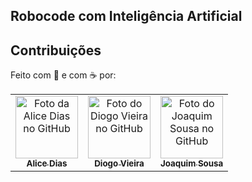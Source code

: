 ## Robocode com Inteligência Artificial


## Contribuições
Feito com 💜 e com ☕ por:

<table>
  <tr>
    <td align="center">
      <a href="https://github.com/heyliceeee">
        <img src="https://github.com/heyliceeee.png" width="100px;" alt="Foto da Alice Dias no GitHub"/><br>
        <sub>
          <b>Alice Dias</b>
        </sub>
      </a>
    </td>

<td align="center">
      <a href="https://github.com/DiogoVieira81">
        <img src="https://github.com/DiogoVieira81.png" width="100px;" alt="Foto do Diogo Vieira no GitHub"/><br>
        <sub>
          <b>Diogo Vieira</b>
        </sub>
      </a>
    </td>
    <td align="center">
      <a href="https://github.com/">
        <img src="https://github.com/.png" width="100px;" alt="Foto do Joaquim Sousa no GitHub"/><br>
        <sub>
          <b>Joaquim Sousa</b>
        </sub>
      </a>
    </td>
  </tr>
</table>